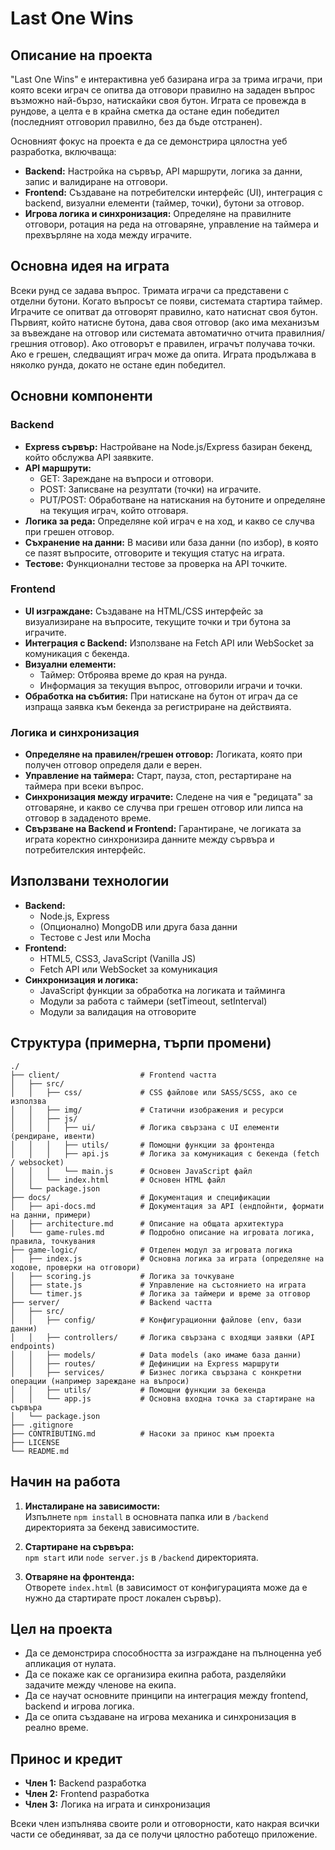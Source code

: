 # Last One Wins

## Описание на проекта

"Last One Wins" е интерактивна уеб базирана игра за трима играчи, при която всеки играч се опитва да отговори правилно на зададен въпрос възможно най-бързо, натискайки своя бутон. Играта се провежда в рундове, а целта е в крайна сметка да остане един победител (последният отговорил правилно, без да бъде отстранен).

Основният фокус на проекта е да се демонстрира цялостна уеб разработка, включваща:

- **Backend:** Настройка на сървър, API маршрути, логика за данни, запис и валидиране на отговори.
- **Frontend:** Създаване на потребителски интерфейс (UI), интеграция с backend, визуални елементи (таймер, точки), бутони за отговор.
- **Игрова логика и синхронизация:** Определяне на правилните отговори, ротация на реда на отговаряне, управление на таймера и прехвърляне на хода между играчите.

## Основна идея на играта

Всеки рунд се задава въпрос. Тримата играчи са представени с отделни бутони. Когато въпросът се появи, системата стартира таймер. Играчите се опитват да отговорят правилно, като натиснат своя бутон. Първият, който натисне бутона, дава своя отговор (ако има механизъм за въвеждане на отговор или системата автоматично отчита правилния/грешния отговор). Ако отговорът е правилен, играчът получава точки. Ако е грешен, следващият играч може да опита. Играта продължава в няколко рунда, докато не остане един победител.

## Основни компоненти

### Backend
- **Express сървър:** Настройване на Node.js/Express базиран бекенд, който обслужва API заявките.
- **API маршрути:**
    - GET: Зареждане на въпроси и отговори.
    - POST: Записване на резултати (точки) на играчите.
    - PUT/POST: Обработване на натискания на бутоните и определяне на текущия играч, който отговаря.
- **Логика за реда:** Определяне кой играч е на ход, и какво се случва при грешен отговор.
- **Съхранение на данни:** В масиви или база данни (по избор), в която се пазят въпросите, отговорите и текущия статус на играта.
- **Тестове:** Функционални тестове за проверка на API точките.

### Frontend
- **UI изграждане:** Създаване на HTML/CSS интерфейс за визуализиране на въпросите, текущите точки и три бутона за играчите.
- **Интеграция с Backend:** Използване на Fetch API или WebSocket за комуникация с бекенда.
- **Визуални елементи:**
    - Таймер: Отброява време до края на рунда.
    - Информация за текущия въпрос, отговорили играчи и точки.
- **Обработка на събития:** При натискане на бутон от играч да се изпраща заявка към бекенда за регистриране на действията.

### Логика и синхронизация
- **Определяне на правилен/грешен отговор:** Логиката, която при получен отговор определя дали е верен.
- **Управление на таймера:** Старт, пауза, стоп, рестартиране на таймера при всеки въпрос.
- **Синхронизация между играчите:** Следене на чия е "редицата" за отговаряне, и какво се случва при грешен отговор или липса на отговор в зададеното време.
- **Свързване на Backend и Frontend:** Гарантиране, че логиката за играта коректно синхронизира данните между сървъра и потребителския интерфейс.

## Използвани технологии

- **Backend:**
    - Node.js, Express
    - (Опционално) MongoDB или друга база данни
    - Тестове с Jest или Mocha
- **Frontend:**
    - HTML5, CSS3, JavaScript (Vanilla JS)
    - Fetch API или WebSocket за комуникация
- **Синхронизация и логика:**
    - JavaScript функции за обработка на логиката и тайминга
    - Модули за работа с таймери (setTimeout, setInterval)
    - Модули за валидация на отговорите

## Структура (примерна, търпи промени)

```
./
├── client/                  # Frontend частта
│   ├── src/
│   │   ├── css/             # CSS файлове или SASS/SCSS, ако се използва
│   │   ├── img/             # Статични изображения и ресурси
│   │   ├── js/             
│   │   │   ├── ui/          # Логика свързана с UI елементи (рендиране, ивенти)
│   │   │   ├── utils/       # Помощни функции за фронтенда
│   │   │   ├── api.js       # Логика за комуникация с бекенда (fetch / websocket)
│   │   │   └── main.js      # Основен JavaScript файл
│   │   └── index.html       # Основен HTML файл
│   └── package.json         
├── docs/                    # Документация и спецификации
│   ├── api-docs.md          # Документация за API (ендпойнти, формати на данни, примери)
│   ├── architecture.md      # Описание на общата архитектура
│   └── game-rules.md        # Подробно описание на игровата логика, правила, точкувания
├── game-logic/              # Отделен модул за игровата логика
│   ├── index.js             # Основна логика за играта (определяне на ходове, проверки на отговори)
│   ├── scoring.js           # Логика за точкуване
│   ├── state.js             # Управление на състоянието на играта
│   └── timer.js             # Логика за таймери и време за отговор
├── server/                  # Backend частта
│   ├── src/
│   │   ├── config/          # Конфигурационни файлове (env, бази данни)
│   │   ├── controllers/     # Логика свързана с входящи заявки (API endpoints)
│   │   ├── models/          # Data models (ако имаме база данни)
│   │   ├── routes/          # Дефиниции на Express маршрути
│   │   ├── services/        # Бизнес логика свързана с конкретни операции (например зареждане на въпроси)
│   │   ├── utils/           # Помощни функции за бекенда
│   │   └── app.js           # Основна входна точка за стартиране на сървъра
│   └── package.json         
├── .gitignore               
├── CONTRIBUTING.md          # Насоки за принос към проекта
├── LICENSE                  
└── README.md                

```

## Начин на работа

1. **Инсталиране на зависимости:**  
   Изпълнете `npm install` в основната папка или в `/backend` директорията за бекенд зависимостите.

2. **Стартиране на сървъра:**  
   `npm start` или `node server.js` в `/backend` директорията.

3. **Отваряне на фронтенда:**  
   Отворете `index.html` (в зависимост от конфигурацията може да е нужно да стартирате прост локален сървър).


## Цел на проекта

- Да се демонстрира способността за изграждане на пълноценна уеб апликация от нулата.
- Да се покаже как се организира екипна работа, разделяйки задачите между членове на екипа.
- Да се научат основните принципи на интеграция между frontend, backend и игрова логика.
- Да се опита създаване на игрова механика и синхронизация в реално време.

## Принос и кредит

- **Член 1:** Backend разработка
- **Член 2:** Frontend разработка
- **Член 3:** Логика на играта и синхронизация

Всеки член изпълнява своите роли и отговорности, като накрая всички части се обединяват, за да се получи цялостно работещо приложение.
